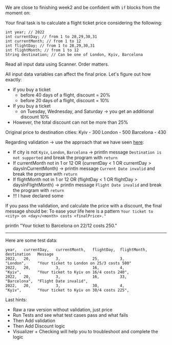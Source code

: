 We are close to finishing week2 and be confident with `if` blocks from the moment on:

Your final task is to calculate a flight ticket price considering the following:
```
int year; // 2022
int currentDay; // from 1 to 28,29,30,31
int currentMonth; // from 1 to 12
int flightDay; // from 1 to 28,29,30,31
int flightMonth; // from 1 to 12
String destination; // Can be one of London, Kyiv, Barcelona
```
Read all input data using Scanner. Order matters.

All input data variables can affect the final price. Let's figure out how exactly:

* if you buy a ticket
  * before 40 days of a flight, discount = 20%
  * before 20 days of a flight, discount = 10%
* If you buy a ticket
  * on Tuesday, Wednesday, and Saturday -> you get an additional discount 10%
* However, the total discount can not be more than 25%

Original price to destination cities:
Kyiv - 300
London - 500
Barcelona - 430

Regarding validation -> use the approach that we have seen [here](course://week2_conditional_flows/lesson2_flow_control_if_block_advanced/task6):
* If city is not `Kyiv`, `London`, `Barcelona` -> println message `Destination is not supported` and break the program with `return`
* If currentMonth not in 1 or 12 OR (currentDay < 1 OR currentDay > daysInCurrentMonth) -> println message `Current Date invalid` and break the program with `return`
* If flightMonth not in 1 or 12 OR (flightDay < 1 OR flightDay > daysInFlightMonth) -> println message `Flight Date invalid` and break the program with `return`
* !!! I have declared some 

If you pass the validation, and calculate the price with a discount, the final message should be:
To ease your life here is a pattern `Your ticket to <city> on <day>/<month> costs <finalPrice>."`

println "Your ticket to Barcelona on 22/12 costs 250."
*** 
Here are some test data:

```
year,   currentDay,   currentMonth,   flightDay,  flightMonth,  destination   Message
2022,   20,           3,              25,         3,            "London",     "Your ticket to London on 25/3 costs 500"
2022,   20,           3,              16,         4,            "Kyiv",       "Your ticket to Kyiv on 16/4 costs 240",
2022,   20,           3,              16,         33,           "Barcelona",  "Flight Date invalid",
2022,   20,           3,              30,         4,            "Kyiv",       "Your ticket to Kyiv on 30/4 costs 225",
```

Last hints:
* Raw a raw version without validation, just price
* Run Tests and see what test cases pass and what fails
* Then Add validation
* Then Add Discount logic
* Visualizer + Checking will help you to troubleshoot and complete the logic